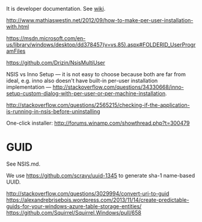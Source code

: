 It is developer documentation. See [wiki](https://github.com/electron-userland/electron-builder/wiki/nsis).

http://www.mathiaswestin.net/2012/09/how-to-make-per-user-installation-with.html

https://msdn.microsoft.com/en-us/library/windows/desktop/dd378457(v=vs.85).aspx#FOLDERID_UserProgramFiles

https://github.com/Drizin/NsisMultiUser

NSIS vs Inno Setup — it is not easy to choose because both are far from ideal, e.g. inno also doesn't have built-in per-user installation implementation — http://stackoverflow.com/questions/34330668/inno-setup-custom-dialog-with-per-user-or-per-machine-installation.

http://stackoverflow.com/questions/2565215/checking-if-the-application-is-running-in-nsis-before-uninstalling

One-click installer: http://forums.winamp.com/showthread.php?t=300479

# GUID
See NSIS.md.

We use https://github.com/scravy/uuid-1345 to generate sha-1 name-based UUID.

http://stackoverflow.com/questions/3029994/convert-uri-to-guid
https://alexandrebrisebois.wordpress.com/2013/11/14/create-predictable-guids-for-your-windows-azure-table-storage-entities/
https://github.com/Squirrel/Squirrel.Windows/pull/658